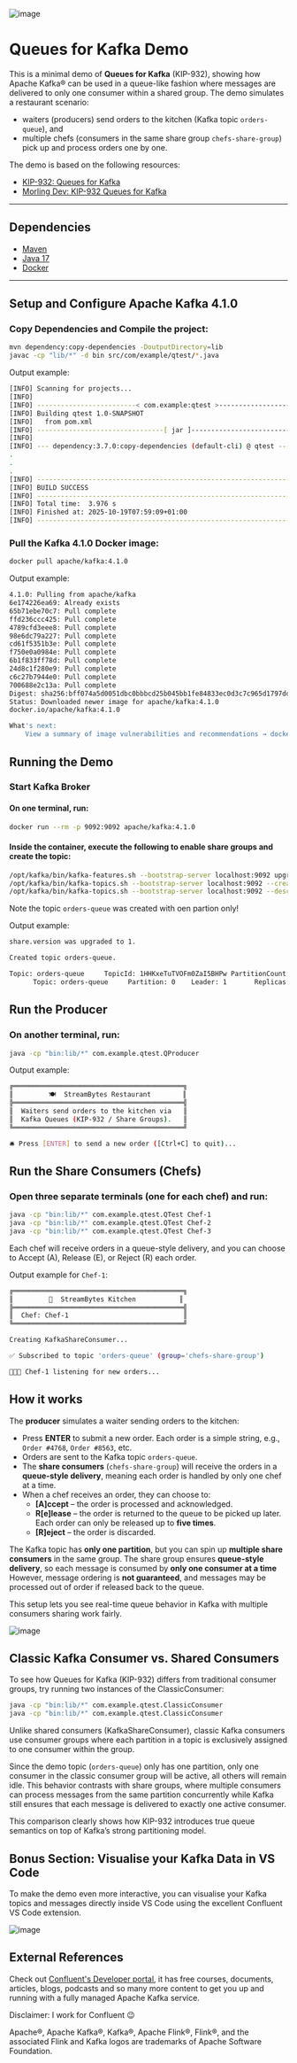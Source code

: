 ![image](docs/confluent-logo.png)

# Queues for Kafka Demo

This is a minimal demo of **Queues for Kafka** (KIP-932), showing how Apache Kafka® can be used in a queue-like fashion where messages are delivered to only one consumer within a shared group. The demo simulates a restaurant scenario:
 - waiters (producers) send orders to the kitchen (Kafka topic `orders-queue`), and
 - multiple chefs (consumers in the same share group `chefs-share-group`) pick up and process orders one by one.  

The demo is based on the following resources:  
- [KIP-932: Queues for Kafka](https://cwiki.apache.org/confluence/display/KAFKA/KIP-932%3A+Queues+for+Kafka)  
- [Morling Dev: KIP-932 Queues for Kafka](https://www.morling.dev/blog/kip-932-queues-for-kafka/)

---

## Dependencies

- [Maven](https://maven.apache.org/install.html)  
- [Java 17](https://www.oracle.com/java/technologies/javase/jdk17-archive-downloads.html)  
- [Docker](https://docs.docker.com/get-docker/)

---

## Setup and Configure Apache Kafka 4.1.0

### Copy Dependencies and Compile the project:
```bash
mvn dependency:copy-dependencies -DoutputDirectory=lib
javac -cp "lib/*" -d bin src/com/example/qtest/*.java
```

Output example:
```bash
[INFO] Scanning for projects...
[INFO] 
[INFO] -------------------------< com.example:qtest >--------------------------
[INFO] Building qtest 1.0-SNAPSHOT
[INFO]   from pom.xml
[INFO] --------------------------------[ jar ]---------------------------------
[INFO] 
[INFO] --- dependency:3.7.0:copy-dependencies (default-cli) @ qtest ---
.
.
.
[INFO] ------------------------------------------------------------------------
[INFO] BUILD SUCCESS
[INFO] ------------------------------------------------------------------------
[INFO] Total time:  3.976 s
[INFO] Finished at: 2025-10-19T07:59:09+01:00
[INFO] ------------------------------------------------------------------------
```

### Pull the Kafka 4.1.0 Docker image:
```bash
docker pull apache/kafka:4.1.0
```

Output example:
```bash
4.1.0: Pulling from apache/kafka
6e174226ea69: Already exists 
65b71ebe70c7: Pull complete 
ffd236ccc425: Pull complete 
4789cfd3eee8: Pull complete 
98e6dc79a227: Pull complete 
cd61f5351b3e: Pull complete 
f750e0a0984e: Pull complete 
6b1f833ff78d: Pull complete 
24d8c1f280e9: Pull complete 
c6c27b7944e0: Pull complete 
700688e2c13a: Pull complete 
Digest: sha256:bff074a5d0051dbc0bbbcd25b045bb1fe84833ec0d3c7c965d1797dd289ec88f
Status: Downloaded newer image for apache/kafka:4.1.0
docker.io/apache/kafka:4.1.0

What's next:
    View a summary of image vulnerabilities and recommendations → docker scout quickview apache/kafka:4.1.0
```

## Running the Demo

### Start Kafka Broker

#### On one terminal, run:
```bash
docker run --rm -p 9092:9092 apache/kafka:4.1.0
```

#### Inside the container, execute the following to enable share groups and create the topic:
```bash
/opt/kafka/bin/kafka-features.sh --bootstrap-server localhost:9092 upgrade --feature share.version=1
/opt/kafka/bin/kafka-topics.sh --bootstrap-server localhost:9092 --create --topic orders-queue --partitions 1
/opt/kafka/bin/kafka-topics.sh --bootstrap-server localhost:9092 --describe --topic orders-queue
```

Note the topic `orders-queue` was created with oen partion only!

Output example:
```bash
share.version was upgraded to 1.

Created topic orders-queue.

Topic: orders-queue     TopicId: 1HHKxeTuTVOFm0ZaI5BHPw PartitionCount: 1     ReplicationFactor: 1    Configs: min.insync.replicas=1,segment.bytes=1073741824
      Topic: orders-queue     Partition: 0    Leader: 1       Replicas: 1     Isr: 1  Elr:    LastKnownElr: 
```

## Run the Producer

### On another terminal, run:
```bash
java -cp "bin:lib/*" com.example.qtest.QProducer
```

Output example:
```bash
╔═══════════════════════════════════════════╗
║         🍽️  StreamBytes Restaurant        ║
╠═══════════════════════════════════════════╣
║  Waiters send orders to the kitchen via   ║
║  Kafka Queues (KIP-932 / Share Groups).   ║
╚═══════════════════════════════════════════╝

🛎️ Press [ENTER] to send a new order ([Ctrl+C] to quit)...
```

## Run the Share Consumers (Chefs)

### Open three separate terminals (one for each chef) and run:
```bash
java -cp "bin:lib/*" com.example.qtest.QTest Chef-1
java -cp "bin:lib/*" com.example.qtest.QTest Chef-2
java -cp "bin:lib/*" com.example.qtest.QTest Chef-3
```

Each chef will receive orders in a queue-style delivery, and you can choose to Accept (A), Release (E), or Reject (R) each order.

Output example for `Chef-1`:
```bash
╔═══════════════════════════════════════════╗
║         🔪  StreamBytes Kitchen           ║
╠═══════════════════════════════════════════╣
║  Chef: Chef-1                             ║
╚═══════════════════════════════════════════╝

Creating KafkaShareConsumer...

✅ Subscribed to topic 'orders-queue' (group='chefs-share-group')

👨🏻‍🍳 Chef-1 listening for new orders...
```

## How it works

The **producer** simulates a waiter sending orders to the kitchen:

- Press **ENTER** to submit a new order. Each order is a simple string, e.g., `Order #4768`, `Order #8563`, etc.
- Orders are sent to the Kafka topic `orders-queue`.
- The **share consumers** (`chefs-share-group`) will receive the orders in a **queue-style delivery**, meaning each order is handled by only one chef at a time.
- When a chef receives an order, they can choose to:
  - **[A]ccept** – the order is processed and acknowledged.
  - **R[e]lease** – the order is returned to the queue to be picked up later. Each order can only be released up to **five times**.
  - **[R]eject** – the order is discarded.

The Kafka topic has **only one partition**, but you can spin up **multiple share consumers** in the same group. The share group ensures **queue-style delivery**, so each message is consumed by **only one consumer at a time** However, message ordering is **not guaranteed**, and messages may be processed out of order if released back to the queue.

This setup lets you see real-time queue behavior in Kafka with multiple consumers sharing work fairly.

![image](docs/demo.png)

## Classic Kafka Consumer vs. Shared Consumers
To see how Queues for Kafka (KIP-932) differs from traditional consumer groups, try running two instances of the ClassicConsumer:
```bash
java -cp "bin:lib/*" com.example.qtest.ClassicConsumer
java -cp "bin:lib/*" com.example.qtest.ClassicConsumer
```

Unlike shared consumers (KafkaShareConsumer), classic Kafka consumers use consumer groups where each partition in a topic is exclusively assigned to one consumer within the group.

Since the demo topic (`orders-queue`) only has one partition, only one consumer in the classic consumer group will be active, all others will remain idle. This behavior contrasts with share groups, where multiple consumers can process messages from the same partition concurrently while Kafka still ensures that each message is delivered to exactly one active consumer.

This comparison clearly shows how KIP-932 introduces true queue semantics on top of Kafka’s strong partitioning model.

## Bonus Section: Visualise your Kafka Data in VS Code
To make the demo even more interactive, you can visualise your Kafka topics and messages directly inside VS Code using the excellent Confluent VS Code extension.

![image](docs/cflt-vscode.png)

## External References

Check out [Confluent's Developer portal](https://developer.confluent.io), it has free courses, documents, articles, blogs, podcasts and so many more content to get you up and running with a fully managed Apache Kafka service.

Disclaimer: I work for Confluent :wink:

Apache®, Apache Kafka®, Kafka®, Apache Flink®, Flink®, and the associated Flink and Kafka logos are trademarks of Apache Software Foundation.